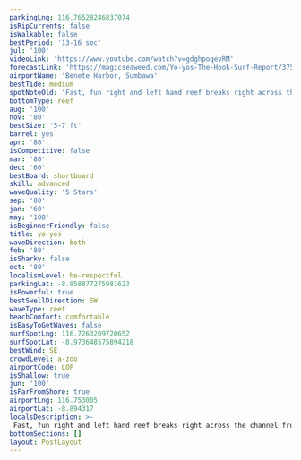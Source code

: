 ```yaml
---
parkingLng: 116.76528246837074
isRipCurrents: false
isWalkable: false
bestPeriod: '13-16 sec'
jul: '100'
videoLink: 'https://www.youtube.com/watch?v=gdghpoqevRM'
forecastLink: 'https://magicseaweed.com/Yo-yos-The-Hook-Surf-Report/3755/'
airportName: 'Benete Harbor, Sumbawa'
bestTide: medium
spotNoteOld: 'Fast, fun right and left hand reef breaks right across the channel from each other. The right has a fairly easy drop, but steepens up quickly for a barrel or a good turn or two and then closes out. The left is longer and provides a better wall to pull into or do top-to-bottom turns on.   The bay is very open to the Southerly swells so it picks up a lot of swell here. It’ll get maxed out once it’s bigger than 5-6ft at 13-16sec. It’s best with a Northeast wind, which isn’t too common for the region. The mornings and evenings are usually fairly calm on the wind-front. If you want to get it at it’s best expect to paddle out in the early morning or late evening. The low tide causes the reef to go nearly dry in front of the wave, so you want to be out during the medium and high tides. There are pretty significant tidal swings here, like 8ft+ from high to low, so be very aware of which direction the tide is going. We highly recommend brining and wearing reef boodies as the reef is sharp and shallow.  There can be a bit of a crowd when it’s on, but it’s never insanely crowded because the location is extremely remote. There’s waves here in the offseason too. You just risk hitting a week long or longer flat spell if you decide to head out then.  You have to walk about 200 meters North across a calm river to check the surf. It’s probably best to bring your boards and some water when you go for a surf check because if it’s good you won’t want to walk back and forth again. Paddle out through the deepwater channel. It’ll take 5-10 minutes to paddle out to the line up. After your surf head back to your lodge or one of the nearby lodges to hang out and get some grub. Bring books, playing cards or board games as there isn’t internet here. Where you stay will likely be hard to check the wave.     You will also be far away from any cities, internet or healthcare at Yo Yos. If you get extremely hurt, you will have to get helicoptered hours away to an international hospital in Nusa Dua or Bali. In 2015, Jeremy Flores, a pro surfer, went head first into the reef on the inside section of the left at the nearby Lakey Peak while surfing at low tide. He had a major concussion and memory loss for over two hours. Him and his mates called their insurance company for a helicopter and were told it’d be there immediately, but it didn’t show up for over 12+ hours. This is how far from civilization you are. Get travelers insurance, come with a detailed first aid kit and surf safely.  Get here by flying into Lombok International Airport on a regional airline from Denpasar Bali. At the Lombok Airport ask a taxi to take you to Labuhan Harbor, which will take about two hours and cost you about $30. Be aware that most taxis have a maximum capacity of four people. At the Labuhan Harbor book one of the two hour and a half long ferry trips that run each day to Benete Harbor on Sumbawa. Our best knowledge is that these trips run from Labuhan, Lombok to Benete, Sumbawa at 10:00 and 16:15 and from Benete, Sumbawa to Labuhan, Lombok at 10:00 and 16:15. The ferry should cost you about $15. Once in Benete Harbor, take a taxi the 30 minute drive to Yo Yos. This should cost you about $25 and most taxis here have a four person maximum too. Once you’re there score some waves and enjoy your stay.'
bottomType: reef
aug: '100'
nov: '80'
bestSize: '5-7 ft'
barrel: yes
apr: '80'
isCompetitive: false
mar: '80'
dec: '60'
bestBoard: shortboard
skill: advanced
waveQuality: '5 Stars'
sep: '80'
jan: '60'
may: '100'
isBeginnerFriendly: false
title: yo-yos
waveDirection: both
feb: '80'
isSharky: false
oct: '80'
localismLevel: be-respectful
parkingLat: -8.858877275981623
isPowerful: true
bestSwellDirection: SW
waveType: reef
beachComfort: comfortable
isEasyToGetWaves: false
surfSpotLng: 116.7263209720652
surfSpotLat: -8.973648575894218
bestWind: SE
crowdLevel: a-zoo
airportCode: LOP
isShallow: true
jun: '100'
isFarFromShore: true
airportLng: 116.753005
airportLat: -8.894317
localsDescription: >-
 Fast, fun right and left hand reef breaks right across the channel from each other. The right has a fairly easy drop, but steepens up quickly for a barrel or a good turn or two and then closes out. The left is longer and provides a better wall to pull into or do top-to-bottom turns on.   The bay is very open to the Southerly swells so it picks up a lot of swell here. It’ll get maxed out once it’s bigger than 5-6ft at 13-16sec. It’s best with a Northeast wind, which isn’t too common for the region. The mornings and evenings are usually fairly calm on the wind-front. If you want to get it at it’s best expect to paddle out in the early morning or late evening. The low tide causes the reef to go nearly dry in front of the wave, so you want to be out during the medium and high tides. There are pretty significant tidal swings here, like 8ft+ from high to low, so be very aware of which direction the tide is going. We highly recommend brining and wearing reef boodies as the reef is sharp and shallow.  There can be a bit of a crowd when it’s on, but it’s never insanely crowded because the location is extremely remote. There’s waves here in the offseason too. You just risk hitting a week long or longer flat spell if you decide to head out then.  You have to walk about 200 meters North across a calm river to check the surf. It’s probably best to bring your boards and some water when you go for a surf check because if it’s good you won’t want to walk back and forth again. Paddle out through the deepwater channel. It’ll take 5-10 minutes to paddle out to the line up. After your surf head back to your lodge or one of the nearby lodges to hang out and get some grub. Bring books, playing cards or board games as there isn’t internet here. Where you stay will likely be hard to check the wave.     You will also be far away from any cities, internet or healthcare at Yo Yos. If you get extremely hurt, you will have to get helicoptered hours away to an international hospital in Nusa Dua or Bali. In 2015, Jeremy Flores, a pro surfer, went head first into the reef on the inside section of the left at the nearby Lakey Peak while surfing at low tide. He had a major concussion and memory loss for over two hours. Him and his mates called their insurance company for a helicopter and were told it’d be there immediately, but it didn’t show up for over 12+ hours. This is how far from civilization you are. Get travelers insurance, come with a detailed first aid kit and surf safely.  Get here by flying into Lombok International Airport on a regional airline from Denpasar Bali. At the Lombok Airport ask a taxi to take you to Labuhan Harbor, which will take about two hours and cost you about $30. Be aware that most taxis have a maximum capacity of four people. At the Labuhan Harbor book one of the two hour and a half long ferry trips that run each day to Benete Harbor on Sumbawa. Our best knowledge is that these trips run from Labuhan, Lombok to Benete, Sumbawa at 10:00 and 16:15 and from Benete, Sumbawa to Labuhan, Lombok at 10:00 and 16:15. The ferry should cost you about $15. Once in Benete Harbor, take a taxi the 30 minute drive to Yo Yos. This should cost you about $25 and most taxis here have a four person maximum too. Once you’re there score some waves and enjoy your stay.
bottomSections: []
layout: PostLayout
---
```


